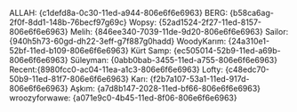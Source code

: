 ALLAH: {c1defd8a-0c30-11ed-a944-806e6f6e6963}
BERG: {b58ca6ag-2f0f-8dd1-148b-76becf97g69c}
Wopsy: {52ad1524-2f27-11ed-8157-806e6f6e6963}
Melih: {846ee340-7039-11de-9d20-806e6f6e6963}
Sailor: {940h5h73-60gd-dh22-3eff-g7f887g0hadd}
WoodyKarım: {24a310e1-52bf-11ed-b109-806e6f6e6963}
Kürt Samp: {ec505014-52b9-11ed-a69b-806e6f6e6963}
Süleyman: {0abb0bab-3455-11ed-a755-806e6f6e6963}
Recent:{8980fcc0-ac04-11ea-a1c3-806e6f6e6963}
Lofty: {c48edc70-50b9-11ed-81f7-806e6f6e6963}
Karı: {f2b7a107-53a1-11ed-917d-806e6f6e6963}
Aşkım: {a7d8b147-2028-11ed-bf66-806e6f6e6963}
wroozyforwawe: {a071e9c0-4b45-11ed-8f06-806e6f6e6963}
